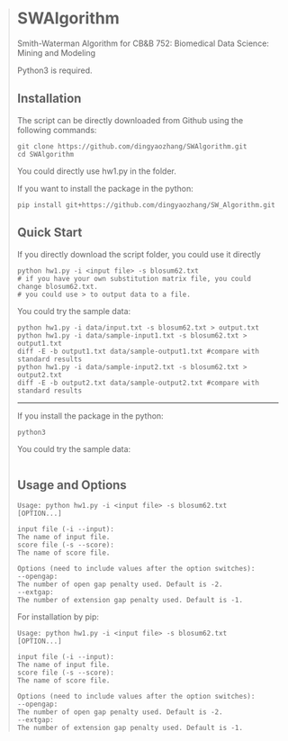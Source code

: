 
> # SWAlgorithm
>
> Smith-Waterman Algorithm for CB&B 752: Biomedical Data Science: Mining and Modeling
>
> Python3 is required.
>
> ## Installation
>
> The script can be directly downloaded from Github using the following commands:
>
> ```
> git clone https://github.com/dingyaozhang/SWAlgorithm.git
> cd SWAlgorithm
> ```
>
> You could directly use hw1.py in the folder.
>
> If you want to install the package in the python:
>
> ```
> pip install git+https://github.com/dingyaozhang/SW_Algorithm.git
> ```
>
> 
>
> ## Quick Start
>
> If you directly download the script folder, you could use it directly
>
> ```
> python hw1.py -i <input file> -s blosum62.txt 
> # if you have your own substitution matrix file, you could change blosum62.txt.
> # you could use > to output data to a file.
> ```
>
> You could try the sample data:
>
> ```
> python hw1.py -i data/input.txt -s blosum62.txt > output.txt
> python hw1.py -i data/sample-input1.txt -s blosum62.txt > output1.txt 
> diff -E -b output1.txt data/sample-output1.txt #compare with standard results
> python hw1.py -i data/sample-input2.txt -s blosum62.txt > output2.txt
> diff -E -b output2.txt data/sample-output2.txt #compare with standard results
> ```
>
> --------------------------------
>
> If you install the package in the python:
>
> ```
> python3
> 
> ```
>
> You could try the sample data:
>
> ```
> 
> ```
>
> 
>
> ## Usage and Options
>
> ```
> Usage: python hw1.py -i <input file> -s blosum62.txt  [OPTION...]
> 
> input file (-i --input):
> The name of input file.
> score file (-s --score):
> The name of score file.
> 
> Options (need to include values after the option switches):
> --opengap:
> The number of open gap penalty used. Default is -2.
> --extgap:
> The number of extension gap penalty used. Default is -1.
> ```
>
> For installation by pip: 
>
> ```
>Usage: python hw1.py -i <input file> -s blosum62.txt  [OPTION...]
> 
>input file (-i --input):
> The name of input file.
> score file (-s --score):
> The name of score file.
> 
>Options (need to include values after the option switches):
> --opengap:
> The number of open gap penalty used. Default is -2.
> --extgap:
> The number of extension gap penalty used. Default is -1.
> ```
>
> 
